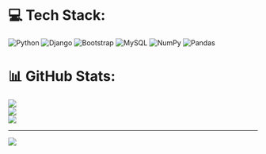 
# 💻 Tech Stack:
![Python](https://img.shields.io/badge/python-3670A0?style=for-the-badge&logo=python&logoColor=ffdd54) ![Django](https://img.shields.io/badge/django-%23092E20.svg?style=for-the-badge&logo=django&logoColor=white) ![Bootstrap](https://img.shields.io/badge/bootstrap-%238511FA.svg?style=for-the-badge&logo=bootstrap&logoColor=white) ![MySQL](https://img.shields.io/badge/mysql-4479A1.svg?style=for-the-badge&logo=mysql&logoColor=white) ![NumPy](https://img.shields.io/badge/numpy-%23013243.svg?style=for-the-badge&logo=numpy&logoColor=white) ![Pandas](https://img.shields.io/badge/pandas-%23150458.svg?style=for-the-badge&logo=pandas&logoColor=white)
# 📊 GitHub Stats:
![](https://github-readme-stats.vercel.app/api?username=gJeevanTeja&theme=dark&hide_border=false&include_all_commits=false&count_private=false)<br/>
![](https://nirzak-streak-stats.vercel.app/?user=gJeevanTeja&theme=dark&hide_border=false)<br/>
![](https://github-readme-stats.vercel.app/api/top-langs/?username=gJeevanTeja&theme=dark&hide_border=false&include_all_commits=false&count_private=false&layout=compact)

---
[![](https://visitcount.itsvg.in/api?id=gJeevanTeja&icon=0&color=0)](https://visitcount.itsvg.in)

<!-- Proudly created with GPRM ( https://gprm.itsvg.in ) -->
